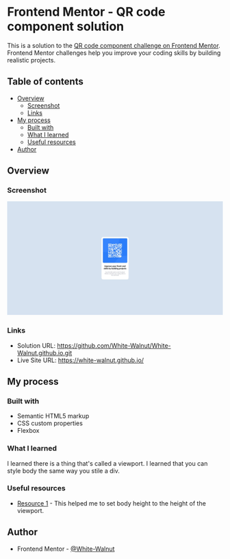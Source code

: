 # Frontend Mentor - QR code component solution

This is a solution to the [QR code component challenge on Frontend Mentor](https://www.frontendmentor.io/challenges/qr-code-component-iux_sIO_H). Frontend Mentor challenges help you improve your coding skills by building realistic projects. 

## Table of contents

- [Overview](#overview)
  - [Screenshot](#screenshot)
  - [Links](#links)
- [My process](#my-process)
  - [Built with](#built-with)
  - [What I learned](#what-i-learned)
  - [Useful resources](#useful-resources)
- [Author](#author)

## Overview

### Screenshot

![](./screenshot.jpeg)

### Links

- Solution URL: https://github.com/White-Walnut/White-Walnut.github.io.git
- Live Site URL: https://white-walnut.github.io/

## My process

### Built with

- Semantic HTML5 markup
- CSS custom properties
- Flexbox

### What I learned

I learned there is a thing that's called a viewport. I learned that you can style body the same way you stile a div.


### Useful resources

- [Resource 1](https://stackoverflow.com/questions/6654958/make-body-have-100-of-the-browser-height) - This helped me to set body height to the height of the viewport.

## Author

- Frontend Mentor - [@White-Walnut](https://www.frontendmentor.io/profile/White-Walnut)
